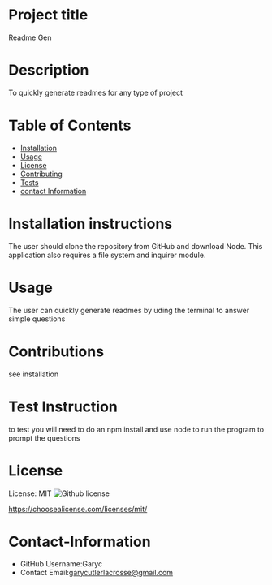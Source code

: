 
  # Project title
  Readme Gen 
  # Description
  To quickly generate readmes for any type of project

  # Table of Contents 
  * [Installation](#installation)
  * [Usage](#usage)
  * [License](#installation)
  * [Contributing](#contributing)
  * [Tests](#cests)
  * [contact Information](#contact-Information)
  
  # Installation instructions
  The user should clone the repository from GitHub and download Node. This application also requires a file system and inquirer module.
  
  # Usage
  The user can quickly generate readmes by uding the terminal to answer simple questions
  
  # Contributions
  see installation

  # Test Instruction 
  to test you will need to do an npm install and use node to run the program to prompt the questions
  
  # License
License:
    MIT ![Github license](https://img.shields.io/badge/license-MIT-blue.svg)
    
https://choosealicense.com/licenses/mit/

  # Contact-Information 
  * GitHub Username:Garyc
  * Contact Email:garycutlerlacrosse@gmail.com

